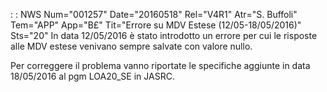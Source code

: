  :  : NWS Num="001257" Date="20160518" Rel="V4R1" Atr="S. Buffoli" Tem="APP" App="B£" Tit="Errore su MDV Estese (12/05-18/05/2016)" Sts="20"
In data 12/05/2016 è stato introdotto un errore per cui le risposte alle MDV estese venivano sempre
salvate con valore nullo.

Per correggere il problema vanno riportate le specifiche aggiunte in data 18/05/2016 al pgm LOA20_SE in JASRC.

